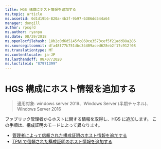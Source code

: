 ```yaml
---
title: HGS 構成にホスト情報を追加する
ms.topic: article
ms.assetid: 0d1d19b6-820a-4b3f-9b97-6386dd544a64
manager: dongill
author: rpsqrd
ms.author: ryanpu
ms.date: 08/29/2018
ms.openlocfilehash: 18b2c0d6d5145fc869ce3573cef5f21add88a286
ms.sourcegitcommit: dfa48f77b751dbc34409aced628eb2f17c912f08
ms.translationtype: MT
ms.contentlocale: ja-JP
ms.lasthandoff: 08/07/2020
ms.locfileid: "87971399"
---
```

# <a name="add-host-information-to-the-hgs-configuration"></a>HGS 構成にホスト情報を追加する

>適用対象: windows server 2019、Windows Server (半期チャネル)、Windows Server 2016

ファブリック管理者からホストに関する情報を取得し、HGS に追加します。 この手順は、構成証明のモードによって異なります。

- [管理者によって信頼された構成証明のホスト情報を追加する](guarded-fabric-add-host-information-for-admin-trusted-attestation.md)
- [TPM で信頼された構成証明のホスト情報を追加する](guarded-fabric-add-host-information-for-tpm-trusted-attestation.md)

